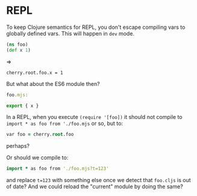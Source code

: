 # REPL

To keep Clojure semantics for REPL, you don't escape compiling vars to globally
defined vars. This will happen in `dev` mode.

``` clojure
(ns foo)
(def x 1)
```

=>

`cherry.root.foo.x = 1`

But what about the ES6 module then?

``` javascript
foo.mjs:

export { x }
```

In a REPL, when you execute `(require '[foo])` it should not compile to `import * as foo from './foo.mjs` or so, but to:

``` clojure
var foo = cherry.root.foo
```

perhaps?

Or should we compile to:

``` clojure
import * as foo from './foo.mjs?t=123'
```

and replace `t=123` with something else once we detect that `foo.cljs` is out of date?
And we could reload the "current" module by doing the same?


